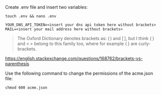 Create .env file and insert two variables:
```shell
touch .env && nano .env

YOUR_DNS_API_TOKEN=<insert your dns api token here without brackets>
MAIL=<insert your mail address here without brackets>
```
> The Oxford Dictionary denotes brackets as: ( ) and [ ], but I think { } and < > belong to this family too, where for example { } are curly-brackets.

https://english.stackexchange.com/questions/168762/brackets-vs-parenthesis

Use the following command to change the permissions of the acme.json file:
```shell
chmod 600 acme.json
```